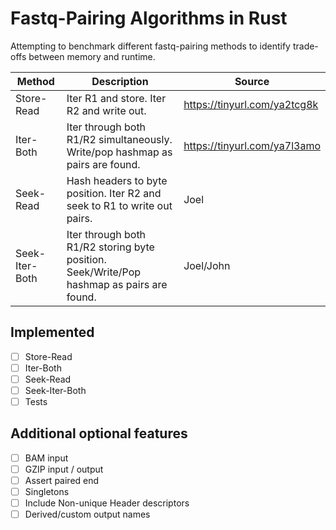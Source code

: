 # Fastq-Pairing Algorithms in Rust

Attempting to benchmark different fastq-pairing methods to identify trade-offs between memory and runtime.


| Method         | Description                                                                               | Source                       |
|----------------|-------------------------------------------------------------------------------------------|------------------------------|
| Store-Read     | Iter R1 and store. Iter R2 and write out.                                                 | https://tinyurl.com/ya2tcg8k |
| Iter-Both      | Iter through both R1/R2 simultaneously.  Write/pop hashmap as pairs are found.            | https://tinyurl.com/ya7l3amo |
| Seek-Read      | Hash headers to byte position.  Iter R2 and seek to R1 to write out pairs.                | Joel                         |
| Seek-Iter-Both | Iter through both R1/R2 storing byte position. Seek/Write/Pop hashmap as pairs are found. | Joel/John                    |


## Implemented
- [ ] Store-Read
- [ ] Iter-Both
- [ ] Seek-Read
- [ ] Seek-Iter-Both
- [ ] Tests

## Additional optional features
- [ ] BAM input
- [ ] GZIP input / output
- [ ] Assert paired end
- [ ] Singletons
- [ ] Include Non-unique Header descriptors
- [ ] Derived/custom output names
